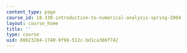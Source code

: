 ```yaml
---
content_type: page
course_id: 18-330-introduction-to-numerical-analysis-spring-2004
layout: course_home
title: ''
type: course
uid: 80823284-1740-9f98-512c-bd1ca386f742
---
```


